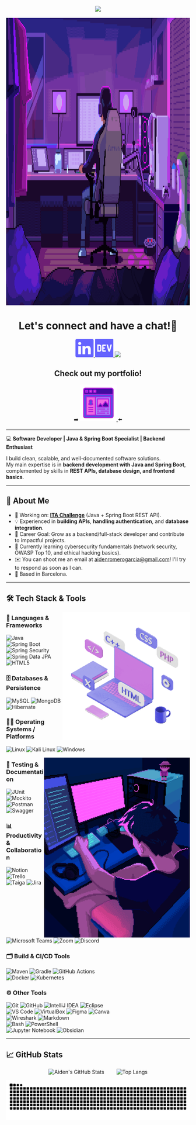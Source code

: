 <!--
- 🔭 I’m currently working on ...
- 🌱 I’m currently learning ...
- 👯 I’m looking to collaborate on ...
- 🤔 I’m looking for help with ...
- 💬 Ask me about ...
- 📫 How to reach me: ...
- 😄 Pronouns: ...
- ⚡ Fun fact: ...
-->
<p align="center">
  <img src="https://capsule-render.vercel.app/api?type=waving&color=0:354dc0,100:a52a8a&text=Hello%20there!&fontColor=ffffff&height=100&section=header"/>
</p>

<img alt="Coding Banner" src="https://github.com/itsAidenDev/itsAidenDev/blob/main/coding-banner-gif.gif?raw=true" width=1330 height=786 align="center"/>


<h1 align="center">
  Let's connect and have a chat!💬
</h1>

<p align="center">
<a href="https://www.linkedin.com/in/aiden-romero-garcia/">
  <img height="50" src="https://github.com/itsAidenDev/itsAidenDev/blob/main/assets/linkedin-icon-github.png?raw=true"/>
</a>

<a href="https://dev.to/itsaidendev">
  <img height="50" src="https://github.com/itsAidenDev/itsAidenDev/blob/main/assets/dev-icon-github.png?raw=true"/>
</a>

<a href="#" title="Copy: yumenushii">
  <img height="50" src="https://github.com/user-attachments/assets/dfa70b4c-6a1e-41b9-98cf-7728ca59a794" />
</a>
</p>

<h2 align="center">
  Check out my portfolio!
</h2>

<p align="center">
  ➡️
  <a href="https://tu-portfolio-link.com" target="_blank">
    <img height="100" src="https://github.com/itsAidenDev/itsAidenDev/blob/main/assets/portfolio-icon-github.png?raw=true"/>
  </a>
  ⬅️
</p>



---

💻 **Software Developer | Java & Spring Boot Specialist | Backend Enthusiast**

I build clean, scalable, and well-documented software solutions.  
My main expertise is in **backend development with Java and Spring Boot**, complemented by skills in **REST APIs, database design, and frontend basics**.  


---


## 🚀 About Me
- 🔭 Working on: [**ITA Challenge**](https://github.com/IT-Academy-BCN/ita-challenges-backend) (Java + Spring Boot REST API).  
- 💡 Experienced in **building APIs**, **handling authentication**, and **database integration**.  
- 🎯 Career Goal: Grow as a backend/full-stack developer and contribute to impactful projects.
- 🔐 Currently learning cybersecurity fundamentals (network security, OWASP Top 10, and ethical hacking basics).
- ✉️ You can shoot me an email at aidenromerogarcia@gmail.com! I'll try to respond as soon as I can.
- 📍 Based in Barcelona.


---
## 🛠️ Tech Stack & Tools
<img alt="Programming Languages PC" src="https://github.com/itsAidenDev/itsAidenDev/blob/main/programming-languages-pc-gif.gif?raw=true" align="right" height=350 width=350/>

### 🧱 Languages & Frameworks  

![Java](https://img.shields.io/badge/Java-%23ED8B00.svg?style=flat&logo=openjdk&logoColor=white)  
![Spring Boot](https://img.shields.io/badge/Spring%20Boot-6DB33F.svg?style=flat&logo=springboot&logoColor=white)  
![Spring Security](https://img.shields.io/badge/Spring%20Security-6DB33F.svg?style=flat&logo=spring-security&logoColor=white)  
![Spring Data JPA](https://img.shields.io/badge/Spring%20Data%20JPA-59666C.svg?style=flat&logo=spring&logoColor=white)   
![HTML5](https://img.shields.io/badge/HTML5-%23E34F26.svg?style=flat&logo=html5&logoColor=white)  


### 🗄️ Databases & Persistence 

![MySQL](https://img.shields.io/badge/MySQL-00000F?style=flat&logo=mysql&logoColor=white)
![MongoDB](https://img.shields.io/badge/MongoDB-%234ea94b.svg?style=flat&logo=mongodb&logoColor=white)
![Hibernate](https://img.shields.io/badge/Hibernate-59666C.svg?style=flat&logo=hibernate&logoColor=white)


### 👨‍💻 Operating Systems / Platforms 
![Linux](https://img.shields.io/badge/Linux-FCC624.svg?style=flat&logo=linux&logoColor=black)  ![Kali Linux](https://img.shields.io/badge/Kali%20Linux-557C94.svg?style=flat&logo=kali-linux&logoColor=white)
![Windows](https://img.shields.io/badge/Windows-0078D6.svg?style=flat&logo=windows&logoColor=white)

<img width= 400 alt="Night Coding" src="https://github.com/itsAidenDev/itsAidenDev/blob/main/night-dev-gif.gif?raw=true" align="right"/>


### 🧪 Testing & Documentation
![JUnit](https://img.shields.io/badge/JUnit-25A162.svg?style=flat&logo=junit5&logoColor=white)  ![Mockito](https://img.shields.io/badge/Mockito-1BC0C5.svg?style=flat&logoColor=white)  
![Postman](https://img.shields.io/badge/Postman-FF6C37.svg?style=flat&logo=postman&logoColor=white)  ![Swagger](https://img.shields.io/badge/Swagger-85EA2D.svg?style=flat&logo=swagger&logoColor=black) 


### 📊 Productivity & Collaboration
![Notion](https://img.shields.io/badge/Notion-%23000000.svg?style=flat&logo=notion&logoColor=white)  ![Trello](https://img.shields.io/badge/Trello-%23026AA7.svg?style=flat&logo=trello&logoColor=white)
![Taiga](https://img.shields.io/badge/Taiga-444444.svg?style=flat&logo=taiga&logoColor=white)
![Jira](https://img.shields.io/badge/Jira-%23007ACC.svg?style=flat&logo=jira&logoColor=white)  
![Microsoft Teams](https://img.shields.io/badge/Microsoft%20Teams-%23622D91.svg?style=flat&logo=microsoft-teams&logoColor=white)  ![Zoom](https://img.shields.io/badge/Zoom-2D8CFF.svg?style=flat&logo=zoom&logoColor=white)  ![Discord](https://img.shields.io/badge/Discord-5865F2.svg?style=flat&logo=discord&logoColor=white)  




### 🗂️ Build & CI/CD Tools
![Maven](https://img.shields.io/badge/Maven-C71A36.svg?style=flat&logo=apache-maven&logoColor=white)  ![Gradle](https://img.shields.io/badge/Gradle-02303A.svg?style=flat&logo=gradle&logoColor=white)  ![GitHub Actions](https://img.shields.io/badge/GitHub_Actions-2088FF.svg?style=flat&logo=github-actions&logoColor=white)  
![Docker](https://img.shields.io/badge/Docker-%230db7ed.svg?style=flat&logo=docker&logoColor=white)  ![Kubernetes](https://img.shields.io/badge/Kubernetes-326CE5.svg?style=flat&logo=kubernetes&logoColor=white)  


### ⚙️ Other Tools 
![Git](https://img.shields.io/badge/Git-%23F05033.svg?style=flat&logo=git&logoColor=white)
![GitHub](https://img.shields.io/badge/GitHub-%23121011.svg?style=flat&logo=github&logoColor=white)
![IntelliJ IDEA](https://img.shields.io/badge/IntelliJ%20IDEA-000000.svg?style=flat&logo=intellij-idea&logoColor=white)
![Eclipse](https://img.shields.io/badge/-Eclipse-05122A?style=flat&logo=eclipse-ide&logoColor=2C2255)\
![VS Code](https://img.shields.io/badge/VS%20Code-007ACC.svg?style=flat&logo=visual-studio-code&logoColor=white)
![VirtualBox](https://img.shields.io/badge/VirtualBox-183A61.svg?style=flat&logo=virtualbox&logoColor=white) 
![Figma](https://img.shields.io/badge/Figma-F24E1E.svg?style=flat&logo=figma&logoColor=white) ![Canva](https://img.shields.io/badge/Canva-00C4CC.svg?style=flat&logo=canva&logoColor=white)  
![Wireshark](https://img.shields.io/badge/Wireshark-1679A7.svg?style=flat&logo=wireshark&logoColor=white)   ![Markdown](https://img.shields.io/badge/Markdown-000000.svg?style=flat&logo=markdown&logoColor=white)  
![Bash](https://img.shields.io/badge/Bash-4EAA25.svg?style=flat&logo=gnubash&logoColor=white) ![PowerShell](https://img.shields.io/badge/PowerShell-5391FE.svg?style=flat&logo=powershell&logoColor=white)  
![Jupyter Notebook](https://img.shields.io/badge/Jupyter-F37626.svg?style=flat&logo=jupyter&logoColor=white)  ![Obsidian](https://img.shields.io/badge/Obsidian-483699.svg?style=flat&logo=obsidian&logoColor=white)  



---

<!-- ## 📌 Featured Projects
Here are some of my highlighted works:

### 🔹 [Project 1: RESTful API Service](#)
- **Tech:** Java, Spring Boot, MySQL  
- Authentication with JWT, CRUD operations, Swagger documentation  
- Includes unit tests with JUnit and Mockito  
- [View Repository](#) | [Live Demo](#)

### 🔹 [Project 2: Personal Portfolio Website](#)
- **Tech:** HTML, CSS, JavaScript  
- Responsive design showcasing my work & skills  
- [View Repository](#) | [Live Demo](#)

--- -->

## 📈 GitHub Stats
<p align="center">
  <img src="https://github-readme-stats.vercel.app/api?username=itsAidenDev&show_icons=true&theme=radical" alt="Aiden's GitHub Stats" height="180" style="margin-right: 30px;" />
  <img src="https://github-readme-stats.vercel.app/api/top-langs/?username=itsAidenDev&layout=compact&theme=radical" alt="Top Langs" height="180" />
</p>

<p align="center">
  <img src="https://raw.githubusercontent.com/itsAidenDev/itsAidenDev/output/github-contribution-grid-snake-dark.svg" alt="Snake animation" />
</p>


